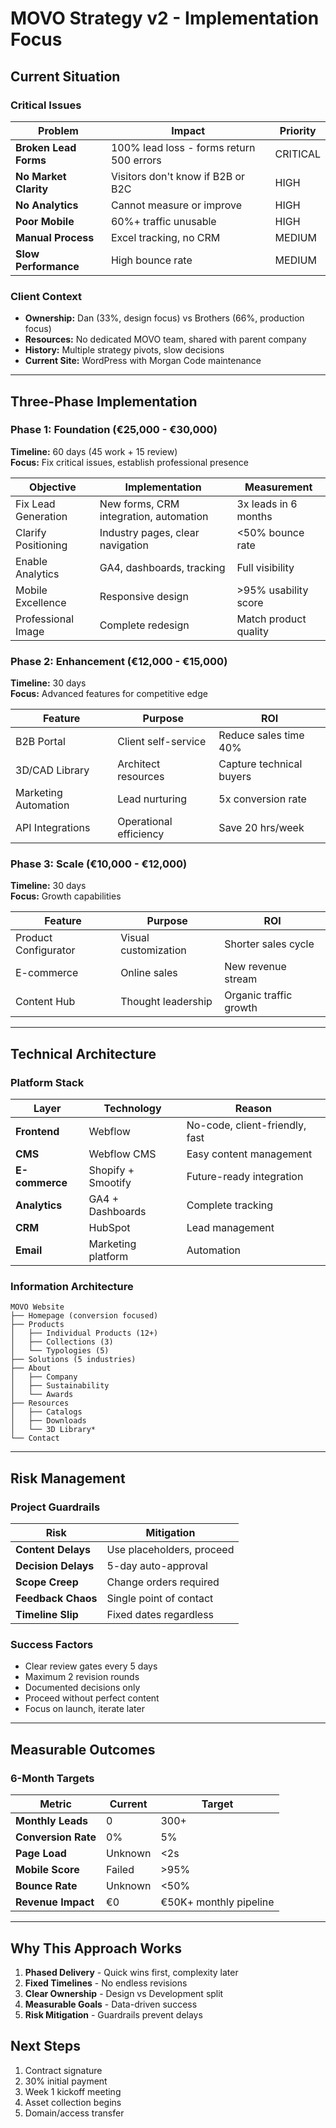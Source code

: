 # MOVO Strategy v2 - Implementation Focus

## Current Situation

### Critical Issues
| Problem | Impact | Priority |
|---------|--------|----------|
| **Broken Lead Forms** | 100% lead loss - forms return 500 errors | CRITICAL |
| **No Market Clarity** | Visitors don't know if B2B or B2C | HIGH |
| **No Analytics** | Cannot measure or improve | HIGH |
| **Poor Mobile** | 60%+ traffic unusable | HIGH |
| **Manual Process** | Excel tracking, no CRM | MEDIUM |
| **Slow Performance** | High bounce rate | MEDIUM |

### Client Context
- **Ownership:** Dan (33%, design focus) vs Brothers (66%, production focus)
- **Resources:** No dedicated MOVO team, shared with parent company
- **History:** Multiple strategy pivots, slow decisions
- **Current Site:** WordPress with Morgan Code maintenance

---

## Three-Phase Implementation

### Phase 1: Foundation (€25,000 - €30,000)
**Timeline:** 60 days (45 work + 15 review)  
**Focus:** Fix critical issues, establish professional presence

| Objective | Implementation | Measurement |
|-----------|---------------|-------------|
| Fix Lead Generation | New forms, CRM integration, automation | 3x leads in 6 months |
| Clarify Positioning | Industry pages, clear navigation | <50% bounce rate |
| Enable Analytics | GA4, dashboards, tracking | Full visibility |
| Mobile Excellence | Responsive design | >95% usability score |
| Professional Image | Complete redesign | Match product quality |

### Phase 2: Enhancement (€12,000 - €15,000)
**Timeline:** 30 days  
**Focus:** Advanced features for competitive edge

| Feature | Purpose | ROI |
|---------|---------|-----|
| B2B Portal | Client self-service | Reduce sales time 40% |
| 3D/CAD Library | Architect resources | Capture technical buyers |
| Marketing Automation | Lead nurturing | 5x conversion rate |
| API Integrations | Operational efficiency | Save 20 hrs/week |

### Phase 3: Scale (€10,000 - €12,000)
**Timeline:** 30 days  
**Focus:** Growth capabilities

| Feature | Purpose | ROI |
|---------|---------|-----|
| Product Configurator | Visual customization | Shorter sales cycle |
| E-commerce | Online sales | New revenue stream |
| Content Hub | Thought leadership | Organic traffic growth |

---

## Technical Architecture

### Platform Stack
| Layer | Technology | Reason |
|-------|------------|--------|
| **Frontend** | Webflow | No-code, client-friendly, fast |
| **CMS** | Webflow CMS | Easy content management |
| **E-commerce** | Shopify + Smootify | Future-ready integration |
| **Analytics** | GA4 + Dashboards | Complete tracking |
| **CRM** | HubSpot | Lead management |
| **Email** | Marketing platform | Automation |

### Information Architecture
```
MOVO Website
├── Homepage (conversion focused)
├── Products
│   ├── Individual Products (12+)
│   ├── Collections (3)
│   └── Typologies (5)
├── Solutions (5 industries)
├── About
│   ├── Company
│   ├── Sustainability
│   └── Awards
├── Resources
│   ├── Catalogs
│   ├── Downloads
│   └── 3D Library*
└── Contact
```

---

## Risk Management

### Project Guardrails
| Risk | Mitigation |
|------|------------|
| **Content Delays** | Use placeholders, proceed |
| **Decision Delays** | 5-day auto-approval |
| **Scope Creep** | Change orders required |
| **Feedback Chaos** | Single point of contact |
| **Timeline Slip** | Fixed dates regardless |

### Success Factors
- Clear review gates every 5 days
- Maximum 2 revision rounds
- Documented decisions only
- Proceed without perfect content
- Focus on launch, iterate later

---

## Measurable Outcomes

### 6-Month Targets
| Metric | Current | Target |
|--------|---------|--------|
| **Monthly Leads** | 0 | 300+ |
| **Conversion Rate** | 0% | 5% |
| **Page Load** | Unknown | <2s |
| **Mobile Score** | Failed | >95% |
| **Bounce Rate** | Unknown | <50% |
| **Revenue Impact** | €0 | €50K+ monthly pipeline |

---

## Why This Approach Works

1. **Phased Delivery** - Quick wins first, complexity later
2. **Fixed Timelines** - No endless revisions
3. **Clear Ownership** - Design vs Development split
4. **Measurable Goals** - Data-driven success
5. **Risk Mitigation** - Guardrails prevent delays

## Next Steps
1. Contract signature
2. 30% initial payment
3. Week 1 kickoff meeting
4. Asset collection begins
5. Domain/access transfer